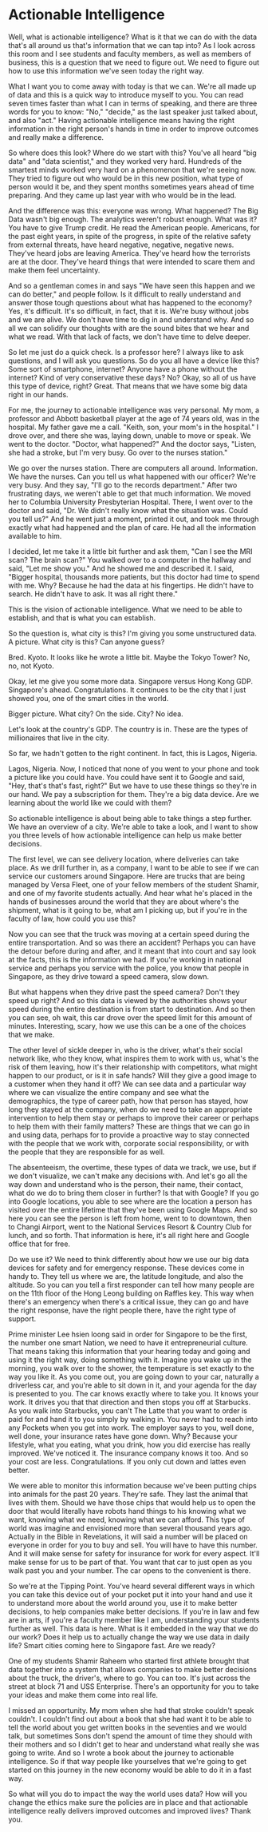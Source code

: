 # Actionable Intelligence

Well, what is actionable intelligence? What is it that we can do with the data that's all around us that's information that we can tap into? As I look across this room and I see students and faculty members, as well as members of business, this is a question that we need to figure out. We need to figure out how to use this information we've seen today the right way.

What I want you to come away with today is that we can. We're all made up of data and this is a quick way to introduce myself to you. You can read seven times faster than what I can in terms of speaking, and there are three words for you to know: "No," "decide," as the last speaker just talked about, and also "act." Having actionable intelligence means having the right information in the right person's hands in time in order to improve outcomes and really make a difference.

So where does this look? Where do we start with this? You've all heard "big data" and "data scientist," and they worked very hard. Hundreds of the smartest minds worked very hard on a phenomenon that we're seeing now. They tried to figure out who would be in this new position, what type of person would it be, and they spent months sometimes years ahead of time preparing. And they came up last year with who would be in the lead.

And the difference was this: everyone was wrong. What happened? The Big Data wasn't big enough. The analytics weren't robust enough. What was it? You have to give Trump credit. He read the American people. Americans, for the past eight years, in spite of the progress, in spite of the relative safety from external threats, have heard negative, negative, negative news. They've heard jobs are leaving America. They've heard how the terrorists are at the door. They've heard things that were intended to scare them and make them feel uncertainty.

And so a gentleman comes in and says "We have seen this happen and we can do better," and people follow. Is it difficult to really understand and answer those tough questions about what has happened to the economy? Yes, it's difficult. It's so difficult, in fact, that it is. We're busy without jobs and we are alive. We don't have time to dig in and understand why. And so all we can solidify our thoughts with are the sound bites that we hear and what we read. With that lack of facts, we don't have time to delve deeper.

So let me just do a quick check. Is a professor here? I always like to ask questions, and I will ask you questions. So do you all have a device like this? Some sort of smartphone, internet? Anyone have a phone without the internet? Kind of very conservative these days? No? Okay, so all of us have this type of device, right? Great. That means that we have some big data right in our hands.

For me, the journey to actionable intelligence was very personal. My mom, a professor and Abbott basketball player at the age of 74 years old, was in the hospital. My father gave me a call. "Keith, son, your mom's in the hospital." I drove over, and there she was, laying down, unable to move or speak. We went to the doctor. "Doctor, what happened?" And the doctor says, "Listen, she had a stroke, but I'm very busy. Go over to the nurses station."

We go over the nurses station. There are computers all around. Information. We have the nurses. Can you tell us what happened with our officer? We're very busy. And they say, "I'll go to the records department." After two frustrating days, we weren't able to get that much information. We moved her to Columbia University Presbyterian Hospital. There, I went over to the doctor and said, "Dr. We didn't really know what the situation was. Could you tell us?" And he went just a moment, printed it out, and took me through exactly what had happened and the plan of care. He had all the information available to him.

I decided, let me take it a little bit further and ask them, "Can I see the MRI scan? The brain scan?" You walked over to a computer in the hallway and said, "Let me show you." And he showed me and described it. I said, "Bigger hospital, thousands more patients, but this doctor had time to spend with me. Why? Because he had the data at his fingertips. He didn't have to search. He didn't have to ask. It was all right there."

This is the vision of actionable intelligence. What we need to be able to establish, and that is what you can establish.

So the question is, what city is this? I'm giving you some unstructured data. A picture. What city is this? Can anyone guess?

Bred. Kyoto. It looks like he wrote a little bit. Maybe the Tokyo Tower? No, no, not Kyoto.

Okay, let me give you some more data. Singapore versus Hong Kong GDP. Singapore's ahead. Congratulations. It continues to be the city that I just showed you, one of the smart cities in the world.

Bigger picture. What city? On the side. City? No idea.

Let's look at the country's GDP. The country is in. These are the types of millionaires that live in the city.

So far, we hadn't gotten to the right continent. In fact, this is Lagos, Nigeria.

Lagos, Nigeria. Now, I noticed that none of you went to your phone and took a picture like you could have. You could have sent it to Google and said, "Hey, that's that's fast, right?" But we have to use these things so they're in our hand. We pay a subscription for them. They're a big data device. Are we learning about the world like we could with them?

So actionable intelligence is about being able to take things a step further. We have an overview of a city. We're able to take a look, and I want to show you three levels of how actionable intelligence can help us make better decisions.

The first level, we can see delivery location, where deliveries can take place. As we drill further in, as a company, I want to be able to see if we can service our customers around Singapore. Here are trucks that are being managed by Versa Fleet, one of your fellow members of the student Shamir, and one of my favorite students actually. And hear what he's placed in the hands of businesses around the world that they are about where's the shipment, what is it going to be, what am I picking up, but if you're in the faculty of law, how could you use this?

Now you can see that the truck was moving at a certain speed during the entire transportation. And so was there an accident? Perhaps you can have the detour before during and after, and it meant that into court and say look at the facts, this is the information we had. If you're working in national service and perhaps you service with the police, you know that people in Singapore, as they drive toward a speed camera, slow down.

But what happens when they drive past the speed camera? Don't they speed up right? And so this data is viewed by the authorities shows your speed during the entire destination is from start to destination. And so then you can see, oh wait, this car drove over the speed limit for this amount of minutes. Interesting, scary, how we use this can be a one of the choices that we make.

The other level of sickle deeper in, who is the driver, what's their social network like, who they know, what inspires them to work with us, what's the risk of them leaving, how it's their relationship with competitors, what might happen to our product, or is it in safe hands? Will they give a good image to a customer when they hand it off? We can see data and a particular way where we can visualize the entire company and see what the demographics, the type of career path, how that person has stayed, how long they stayed at the company, when do we need to take an appropriate intervention to help them stay or perhaps to improve their career or perhaps to help them with their family matters? These are things that we can go in and using data, perhaps for to provide a proactive way to stay connected with the people that we work with, corporate social responsibility, or with the people that they are responsible for as well.

The absenteeism, the overtime, these types of data we track, we use, but if we don't visualize, we can't make any decisions with. And let's go all the way down and understand who is the person, their name, their contact, what do we do to bring them closer in further? Is that with Google? If you go into Google locations, you able to see where are the location a person has visited over the entire lifetime that they've been using Google Maps. And so here you can see the person is left from home, went to to downtown, then to Changi Airport, went to the National Services Resort & Country Club for lunch, and so forth. That information is here, it's all right here and Google office that for free.

Do we use it? We need to think differently about how we use our big data devices for safety and for emergency response. These devices come in handy to. They tell us where we are, the latitude longitude, and also the altitude. So you can you tell a first responder can tell how many people are on the 11th floor of the Hong Leong building on Raffles key. This way when there's an emergency when there's a critical issue, they can go and have the right response, have the right people there, have the right type of support.

Prime minister Lee hsien loong said in order for Singapore to be the first, the number one smart Nation, we need to have it entrepreneurial culture. That means taking this information that your hearing today and going and using it the right way, doing something with it. Imagine you wake up in the morning, you walk over to the shower, the temperature is set exactly to the way you like it. As you come out, you are going down to your car, naturally a driverless car, and you're able to sit down in it, and your agenda for the day is presented to you. The car knows exactly where to take you. It knows your work. It drives you that that direction and then stops you off at Starbucks. As you walk into Starbucks, you can't The Latte that you want to order is paid for and hand it to you simply by walking in. You never had to reach into any Pockets when you get into work. The employer says to you, well done, well done, your insurance rates have gone down. Why? Because your lifestyle, what you eating, what you drink, how you did exercise has really improved. We've noticed it. The insurance company knows it too. And so your cost are less. Congratulations. If you only cut down and lattes even better.

We were able to monitor this information because we've been putting chips into animals for the past 20 years. They're safe. They last the animal that lives with them. Should we have those chips that would help us to open the door that would literally have robots hand things to his knowing what we want, knowing what we need, knowing what we can afford. This type of world was imagine and envisioned more than several thousand years ago. Actually in the Bible in Revelations, it will said a number will be placed on everyone in order for you to buy and sell. You will have to have this number. And it will make sense for safety for insurance for work for every aspect. It'll make sense for us to be part of that. You want that car to just open as you walk past you and your number. The car opens to the convenient is there.

So we're at the Tipping Point. You've heard several different ways in which you can take this device out of your pocket put it into your hand and use it to understand more about the world around you, use it to make better decisions, to help companies make better decisions. If you're in law and few are in arts, if you're a faculty member like I am, understanding your students further as well. This data is here. What is it embedded in the way that we do our work? Does it help us to actually change the way we use data in daily life? Smart cities coming here to Singapore fast. Are we ready?

One of my students Shamir Raheem who started first athlete brought that data together into a system that allows companies to make better decisions about the truck, the driver's, where to go. You can too. It's just across the street at block 71 and USS Enterprise. There's an opportunity for you to take your ideas and make them come into real life.

I missed an opportunity. My mom when she had that stroke couldn't speak couldn't. I couldn't find out about a book that she had want it to be able to tell the world about you get written books in the seventies and we would talk, but sometimes Sons don't spend the amount of time they should with their mothers and so I didn't get to hear and understand what really she was going to write. And so I wrote a book about the journey to actionable intelligence. So if that way people like yourselves that we're going to get started on this journey in the new economy would be able to do it in a fast way.

So what will you do to impact the way the world uses data? How will you change the ethics make sure the policies are in place and that actionable intelligence really delivers improved outcomes and improved lives? Thank you.
